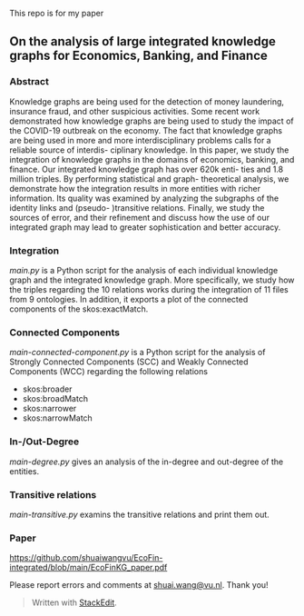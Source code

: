 This repo is for my paper 

## **On the analysis of large integrated knowledge graphs for Economics, Banking, and Finance**

### Abstract
Knowledge graphs are being used for the detection of money laundering, insurance fraud, and other suspicious activities. Some recent work demonstrated how knowledge graphs are being used to study the impact of the COVID-19 outbreak on the economy. The fact that knowledge graphs are being used in more and more interdisciplinary problems calls for a reliable source of interdis- ciplinary knowledge. In this paper, we study the integration of knowledge graphs in the domains of economics, banking, and finance. Our integrated knowledge graph has over 620k enti- ties and 1.8 million triples. By performing statistical and graph- theoretical analysis, we demonstrate how the integration results in more entities with richer information. Its quality was examined by analyzing the subgraphs of the identity links and (pseudo- )transitive relations. Finally, we study the sources of error, and their refinement and discuss how the use of our integrated graph may lead to greater sophistication and better accuracy.

### Integration 
*main.py* is a Python script for the analysis of each individual knowledge graph and the integrated knowledge graph.
More specifically, we study how the triples regarding the 10 relations works during the integration of 11 files from 9 ontologies.
In addition, it exports a plot of the connected components of the skos:exactMatch.

### Connected Components
*main-connected-component.py* is a Python script for the analysis of Strongly Connected Components (SCC) and Weakly Connected Components (WCC) regarding the following relations

 - skos:broader 
 - skos:broadMatch 
 - skos:narrower
 - skos:narrowMatch

### In-/Out-Degree

*main-degree.py* gives an analysis of the in-degree and out-degree of the entities. 

### Transitive relations
*main-transitive.py* examins the transitive relations and print them out. 

### Paper
https://github.com/shuaiwangvu/EcoFin-integrated/blob/main/EcoFinKG_paper.pdf

Please report errors and comments at shuai.wang@vu.nl. Thank you!

> Written with [StackEdit](https://stackedit.io/).
